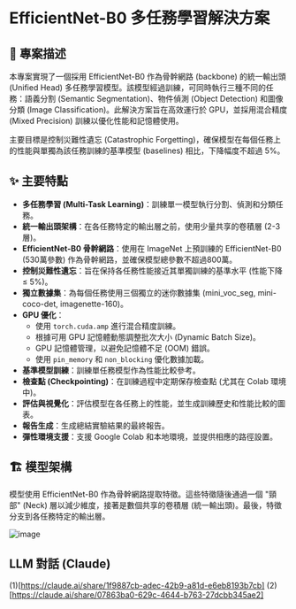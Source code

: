 # EfficientNet-B0 多任務學習解決方案

## 📝 專案描述

本專案實現了一個採用 EfficientNet-B0 作為骨幹網路 (backbone) 的統一輸出頭 (Unified Head) 多任務學習模型。該模型經過訓練，可同時執行三種不同的任務：語義分割 (Semantic Segmentation)、物件偵測 (Object Detection) 和圖像分類 (Image Classification)。此解決方案旨在高效運行於 GPU，並採用混合精度 (Mixed Precision) 訓練以優化性能和記憶體使用。

主要目標是控制災難性遺忘 (Catastrophic Forgetting)，確保模型在每個任務上的性能與單獨為該任務訓練的基準模型 (baselines) 相比，下降幅度不超過 5%。

## ✨ 主要特點

* **多任務學習 (Multi-Task Learning)**：訓練單一模型執行分割、偵測和分類任務。
* **統一輸出頭架構**：在各任務特定的輸出層之前，使用少量共享的卷積層 (2-3層)。
* **EfficientNet-B0 骨幹網路**：使用在 ImageNet 上預訓練的 EfficientNet-B0 (530萬參數) 作為骨幹網路，並確保模型總參數不超過800萬。
* **控制災難性遺忘**：旨在保持各任務性能接近其單獨訓練的基準水平 (性能下降 ≤ 5%)。
* **獨立數據集**：為每個任務使用三個獨立的迷你數據集 (mini\_voc\_seg, mini-coco-det, imagenette-160)。
* **GPU 優化**：
    * 使用 `torch.cuda.amp` 進行混合精度訓練。
    * 根據可用 GPU 記憶體動態調整批次大小 (Dynamic Batch Size)。
    * GPU 記憶體管理，以避免記憶體不足 (OOM) 錯誤。
    * 使用 `pin_memory` 和 `non_blocking` 優化數據加載。
* **基準模型訓練**：訓練單任務模型作為性能比較參考。
* **檢查點 (Checkpointing)**：在訓練過程中定期保存檢查點 (尤其在 Colab 環境中)。
* **評估與視覺化**：評估模型在各任務上的性能，並生成訓練歷史和性能比較的圖表。
* **報告生成**：生成總結實驗結果的最終報告。
* **彈性環境支援**：支援 Google Colab 和本地環境，並提供相應的路徑設置。

## 🏗️ 模型架構

模型使用 EfficientNet-B0 作為骨幹網路提取特徵。這些特徵隨後通過一個 "頸部" (Neck) 層以減少維度，接著是數個共享的卷積層 (統一輸出頭)。最後，特徵分支到各任務特定的輸出層。


![image](https://github.com/user-attachments/assets/c0c18b7e-3c57-4044-93bc-83c873f23557)

## LLM 對話 (Claude)
(1)[https://claude.ai/share/1f9887cb-adec-42b9-a81d-e6eb8193b7cb]
(2)[https://claude.ai/share/07863ba0-629c-4644-b763-27dcbb345ae2]


